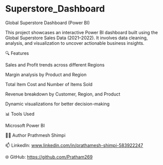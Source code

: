 # Superstore_Dashboard
Global Superstore Dashboard (Power BI)

This project showcases an interactive Power BI dashboard built using the Global Superstore Sales Data (2021–2022). It involves data cleaning, analysis, and visualization to uncover actionable business insights.

🔍 Features

Sales and Profit trends across different Regions

Margin analysis by Product and Region

Total Item Cost and Number of Items Sold

Revenue breakdown by Customer, Region, and Product

Dynamic visualizations for better decision-making

📊 Tools Used

Microsoft Power BI

🧑‍💻 Author
Prathmesh Shimpi

📫 LinkedIn: www.linkedin.com/in/prathamesh-shimpi-583922247

🌐 GitHub: https://github.com/Pratham269
